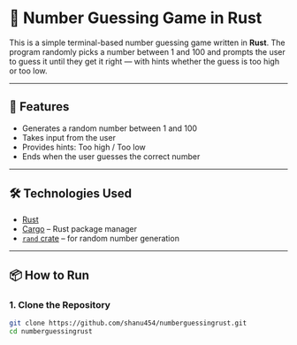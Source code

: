 # 🎯 Number Guessing Game in Rust

This is a simple terminal-based number guessing game written in **Rust**. The program randomly picks a number between 1 and 100 and prompts the user to guess it until they get it right — with hints whether the guess is too high or too low.

---

## 🚀 Features

- Generates a random number between 1 and 100
- Takes input from the user
- Provides hints: Too high / Too low
- Ends when the user guesses the correct number

---

## 🛠️ Technologies Used

- [Rust](https://www.rust-lang.org/)
- [Cargo](https://doc.rust-lang.org/cargo/) – Rust package manager
- [`rand` crate](https://crates.io/crates/rand) – for random number generation

---

## 📦 How to Run

### 1. Clone the Repository

```bash
git clone https://github.com/shanu454/numberguessingrust.git
cd numberguessingrust
